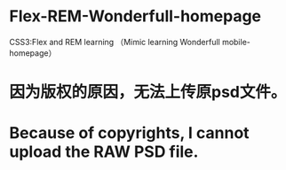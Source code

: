 # Flex-REM-Wonderfull-homepage
CSS3:Flex and REM learning （Mimic learning Wonderfull mobile-homepage）
# 因为版权的原因，无法上传原psd文件。

# Because of copyrights, I cannot upload the RAW PSD file.
